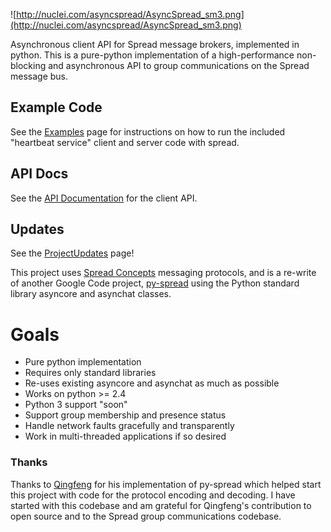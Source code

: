 ![http://nuclei.com/asyncspread/AsyncSpread_sm3.png](http://nuclei.com/asyncspread/AsyncSpread_sm3.png)

Asynchronous client API for Spread message brokers, implemented in python.  This is a pure-python implementation of a high-performance non-blocking and asynchronous API to group communications on the Spread message bus.

## Example Code ##

See the [Examples](Examples.md) page for instructions on how to run the included "heartbeat service" client and server code with spread.

## API Docs ##

See the [API Documentation](http://nuclei.com/asyncspread/apidocs/) for the client API.

## Updates ##
See the [ProjectUpdates](ProjectUpdates.md) page!

This project uses [Spread Concepts](http://spread.org/) messaging protocols, and is a re-write of another Google Code project, [py-spread](http://code.google.com/p/py-spread/) using the Python standard library asyncore and asynchat classes.

# Goals #
  * Pure python implementation
  * Requires only standard libraries
  * Re-uses existing asyncore and asynchat as much as possible
  * Works on python >= 2.4
  * Python 3 support "soon"
  * Support group membership and presence status
  * Handle network faults gracefully and transparently
  * Work in multi-threaded applications if so desired


### Thanks ###
Thanks to [Qingfeng](http://code.google.com/u/paradise.qingfeng/) for his implementation of py-spread which helped start this project with code for the protocol encoding and decoding.  I have started with this codebase and am grateful for Qingfeng's contribution to open source and to the Spread group communications codebase.